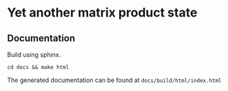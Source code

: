 # Yet another matrix product state

Documentation
-------------

Build using sphinx.
   ```
   cd docs && make html
   ```
The generated documentation can be found at `docs/build/html/index.html`
